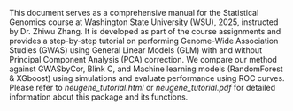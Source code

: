 This document serves as a comprehensive manual for the Statistical Genomics course at Washington State University (WSU), 2025, instructed by Dr. Zhiwu Zhang. It is developed as part of the course assignments and provides a step-by-step tutorial on performing Genome-Wide Association Studies (GWAS) using General Linear Models (GLM) with and without Principal Component Analysis (PCA) correction. We compare our method against GWASbyCor, Blink C, and Machine learning models (RandomForest & XGboost) using simulations and evaluate performance using ROC curves.
Please refer to *neugene_tutorial.html* or *neugene_tutorial.pdf* for detailed information about this package and its functions.

